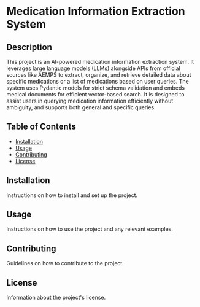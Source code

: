# Medication Information Extraction System

## Description

This project is an AI-powered medication information extraction system. It leverages large language models (LLMs) alongside APIs from official sources like AEMPS to extract, organize, and retrieve detailed data about specific medications or a list of medications based on user queries. The system uses Pydantic models for strict schema validation and embeds medical documents for efficient vector-based search. It is designed to assist users in querying medication information efficiently without ambiguity, and supports both general and specific queries.

## Table of Contents

- [Installation](#installation)
- [Usage](#usage)
- [Contributing](#contributing)
- [License](#license)

## Installation

Instructions on how to install and set up the project.

## Usage

Instructions on how to use the project and any relevant examples.

## Contributing

Guidelines on how to contribute to the project.

## License

Information about the project's license.
